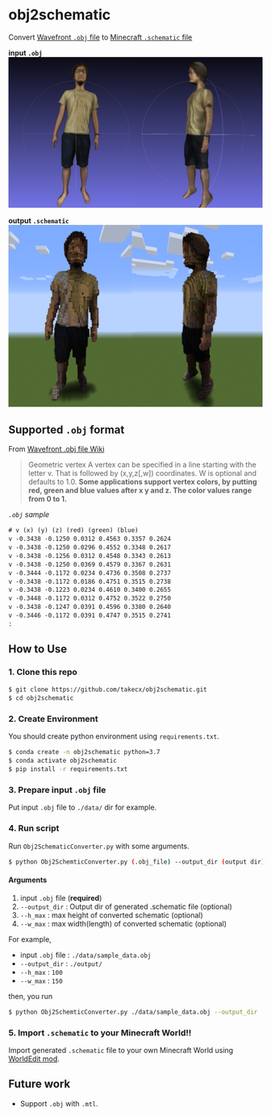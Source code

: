 # obj2schematic

Convert [Wavefront `.obj` file](#Supported-`.obj`-format) to [Minecraft `.schematic` file](https://minecraft.gamepedia.com/Schematic_file_format)

**input `.obj`**
![obj file](images/sample_obj_view.png)

**output `.schematic`**
![schematic file](images/sample_schematic_view.png)

## Supported `.obj` format

From [Wavefront .obj file Wiki](https://en.wikipedia.org/wiki/Wavefront_.obj_file)

> Geometric vertex
A vertex can be specified in a line starting with the letter v. That is followed by (x,y,z[,w]) coordinates. W is optional and defaults to 1.0. **Some applications support vertex colors, by putting red, green and blue values after x y and z. The color values range from 0 to 1.**


*`.obj` sample*

```txt
# v (x) (y) (z) (red) (green) (blue)
v -0.3438 -0.1250 0.0312 0.4563 0.3357 0.2624
v -0.3438 -0.1250 0.0296 0.4552 0.3348 0.2617
v -0.3438 -0.1256 0.0312 0.4548 0.3343 0.2613
v -0.3438 -0.1250 0.0369 0.4579 0.3367 0.2631
v -0.3444 -0.1172 0.0234 0.4736 0.3508 0.2737
v -0.3438 -0.1172 0.0186 0.4751 0.3515 0.2738
v -0.3438 -0.1223 0.0234 0.4610 0.3400 0.2655
v -0.3448 -0.1172 0.0312 0.4752 0.3522 0.2750
v -0.3438 -0.1247 0.0391 0.4596 0.3380 0.2640
v -0.3446 -0.1172 0.0391 0.4747 0.3515 0.2741
:
```

## How to Use

### 1. Clone this repo

```bash
$ git clone https://github.com/takecx/obj2schematic.git
$ cd obj2schematic
```

### 2. Create Environment

You should create python environment using `requirements.txt`.

```bash
$ conda create -n obj2schematic python=3.7
$ conda activate obj2schematic
$ pip install -r requirements.txt
```

### 3. Prepare input `.obj` file

Put input `.obj` file to `./data/` dir for example.

### 4. Run script

Run `Obj2SchematicConverter.py` with some arguments.

```bash
$ python Obj2SchemticConverter.py (.obj_file) --output_dir (output dir) --h_max (height max value) --w_max (width max value)
```

#### Arguments

1. input `.obj` file (**required**)
2. `--output_dir` : Output dir of generated .schematic file (optional)
3. `--h_max` : max height of converted schematic (optional)
4. `--w_max` : max width(length) of converted schematic (optional)

For example, 

- input `.obj` file : `./data/sample_data.obj`
- `--output_dir` : `./output/`
- `--h_max` : `100`
- `--w_max` : `150`

then, you run 

```bash
$ python Obj2SchemticConverter.py ./data/sample_data.obj --output_dir ./output/ --h_max 100 --w_max 150
```

### 5. Import `.schematic` to your Minecraft World!!

Import generated `.schematic` file to your own Minecraft World using [WorldEdit mod](https://www.curseforge.com/minecraft/mc-mods/worldedit).

## Future work

- Support `.obj` with `.mtl`.